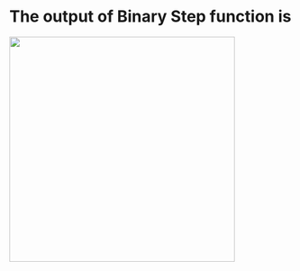 # The output of Binary Step function is

<img src="https://github.com/mohdmajidakhtar/Neural-Networks/blob/master/1%20Activation%20Functions/1%20Binary%20Step%20Function/binarystep.png" width="400">
